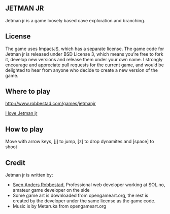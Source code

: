 JETMAN JR
-------------

Jetman jr is a game loosely based cave exploration and branching.

License
-------------
The game uses ImpactJS, which has a separate license. The game code for
Jetman jr is released under BSD License 3, which means you're free to fork it,
develop new versions and release them under your own name. I strongly encourage 
and appreciate pull requests for the current game, and would be delighted 
to hear from anyone who decide to create a new version of the game.

Where to play
-------------
http://www.robbestad.com/games/jetmanjr

[I love Jetman jr](http://www.robbestad.com/games/jetmanjr/images/screenshot.png)


How to play
-------------
Move with arrow keys, [j] to jump, [z] to drop dynamites and [space] to shoot

Credit
-------------
Jetman jr is written by:

* [Sven Anders Robbestad](http://twitter.com/realsven), Professional web developer working at SOL.no, amateur game developer on the side 
* Some game art is downloaded from opengameart.org, the rest is created by the developer under the same license as the game code. 
* Music is by Metaruka from opengameart.org

